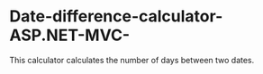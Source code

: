 # Date-difference-calculator-ASP.NET-MVC-
This calculator calculates the number of days between two dates.
